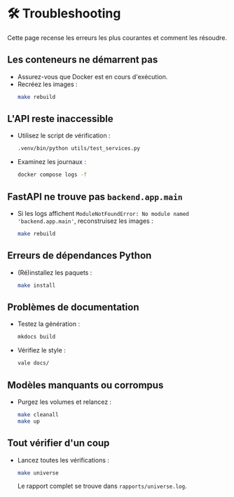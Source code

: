 # 🛠️ Troubleshooting

Cette page recense les erreurs les plus courantes et comment les résoudre.

## Les conteneurs ne démarrent pas

- Assurez-vous que Docker est en cours d'exécution.
- Recréez les images :
  ```bash
  make rebuild
  ```

## L'API reste inaccessible

- Utilisez le script de vérification :
  ```bash
  .venv/bin/python utils/test_services.py
  ```
- Examinez les journaux :
  ```bash
  docker compose logs -f
  ```

## FastAPI ne trouve pas `backend.app.main`

- Si les logs affichent `ModuleNotFoundError: No module named 'backend.app.main'`,
  reconstruisez les images :
  ```bash
  make rebuild
  ```

## Erreurs de dépendances Python

- (Ré)installez les paquets :
  ```bash
  make install
  ```

## Problèmes de documentation

- Testez la génération :
  ```bash
  mkdocs build
  ```
- Vérifiez le style :
  ```bash
  vale docs/
  ```

## Modèles manquants ou corrompus

- Purgez les volumes et relancez :
  ```bash
  make cleanall
  make up
  ```

## Tout vérifier d'un coup

- Lancez toutes les vérifications :
  ```bash
  make universe
  ```
  Le rapport complet se trouve dans `rapports/universe.log`.
